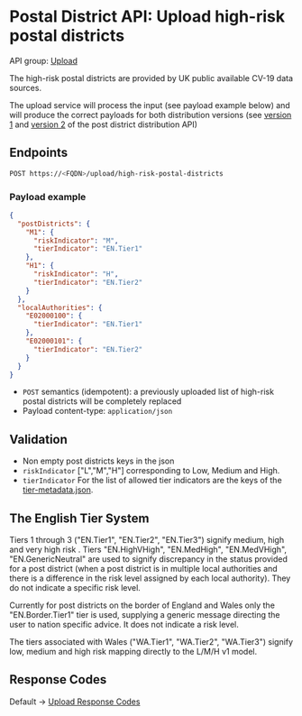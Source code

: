 # Postal District API: Upload high-risk postal districts

API group: [Upload](../guidebook.md#system-apis-and-interfaces)

The high-risk postal districts are provided by UK public available CV-19 data sources.

The upload service will process the input (see payload example below) and will produce the correct payloads for both distribution versions (see [version 1](risky-post-district-distribution.md) and [version 2](risky-post-district-distribution-v2.md) of the post district distribution API)

## Endpoints

```bash
POST https://<FQDN>/upload/high-risk-postal-districts
```

### Payload example

```json
{
  "postDistricts": {
    "M1": {
      "riskIndicator": "M",
      "tierIndicator": "EN.Tier1"
    },
    "H1": {
      "riskIndicator": "H",
      "tierIndicator": "EN.Tier2"
    }
  },
  "localAuthorities": {
    "E02000100": {
      "tierIndicator": "EN.Tier1"
    },
    "E02000101": {
      "tierIndicator": "EN.Tier2"
    }
  }
}
```

- `POST` semantics (idempotent): a previously uploaded list of high-risk postal districts will be completely replaced
- Payload content-type: ```application/json```

## Validation

- Non empty post districts keys in the json
- `riskIndicator` ["L","M","H"] corresponding to Low, Medium and High.
- `tierIndicator` For the list of allowed tier indicators are the keys of the [tier-metadata.json](../../../src/static/tier-metadata.json).

## The English Tier System

Tiers 1 through 3 ("EN.Tier1", "EN.Tier2", "EN.Tier3") signify medium, high and very high risk .
Tiers "EN.HighVHigh", "EN.MedHigh", "EN.MedVHigh", "EN.GenericNeutral" are used to signify discrepancy in the status provided for a post district (when a post district is in multiple local authorities and there is a difference in the risk level assigned by each local authority). They do not indicate a specific risk level.

Currently for post districts on the border of England and Wales only the "EN.Border.Tier1" tier is used, supplying a generic message directing the user to nation specific advice. It does not indicate a risk level.

The tiers associated with Wales ("WA.Tier1", "WA.Tier2", "WA.Tier3") signify low, medium and high risk mapping directly to the L/M/H v1 model.

## Response Codes

Default -> [Upload Response Codes](../api-patterns.md#Upload)
